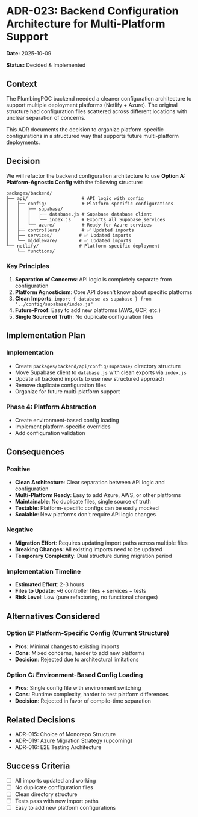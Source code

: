 # ADR-023: Backend Configuration Architecture for Multi-Platform Support

**Date:** 2025-10-09

**Status:** Decided & Implemented

## Context

The PlumbingPOC backend needed a cleaner configuration architecture to support multiple deployment platforms (Netlify + Azure). The original structure had configuration files scattered across different locations with unclear separation of concerns.

This ADR documents the decision to organize platform-specific configurations in a structured way that supports future multi-platform deployments.


## Decision

We will refactor the backend configuration architecture to use **Option A: Platform-Agnostic Config** with the following structure:

```
packages/backend/
├── api/                    # API logic with config
│   ├── config/             # Platform-specific configurations
│   │   ├── supabase/
│   │   │   ├── database.js # Supabase database client
│   │   │   └── index.js    # Exports all Supabase services
│   │   └── azure/          # Ready for Azure services
│   ├── controllers/        # ✅ Updated imports
│   ├── services/          # ✅ Updated imports
│   └── middleware/        # ✅ Updated imports
└── netlify/               # Platform-specific deployment
    └── functions/
```

### Key Principles

1. **Separation of Concerns**: API logic is completely separate from configuration
2. **Platform Agnosticism**: Core API doesn't know about specific platforms
3. **Clean Imports**: `import { database as supabase } from '../config/supabase/index.js'`
4. **Future-Proof**: Easy to add new platforms (AWS, GCP, etc.)
5. **Single Source of Truth**: No duplicate configuration files

## Implementation Plan

### Implementation
- Create `packages/backend/api/config/supabase/` directory structure
- Move Supabase client to `database.js` with clean exports via `index.js`
- Update all backend imports to use new structured approach
- Remove duplicate configuration files
- Organize for future multi-platform support

### Phase 4: Platform Abstraction
- Create environment-based config loading
- Implement platform-specific overrides
- Add configuration validation

## Consequences

### Positive
- **Clean Architecture**: Clear separation between API logic and configuration
- **Multi-Platform Ready**: Easy to add Azure, AWS, or other platforms
- **Maintainable**: No duplicate files, single source of truth
- **Testable**: Platform-specific configs can be easily mocked
- **Scalable**: New platforms don't require API logic changes

### Negative
- **Migration Effort**: Requires updating import paths across multiple files
- **Breaking Changes**: All existing imports need to be updated
- **Temporary Complexity**: Dual structure during migration period

### Implementation Timeline
- **Estimated Effort**: 2-3 hours
- **Files to Update**: ~6 controller files + services + tests
- **Risk Level**: Low (pure refactoring, no functional changes)

## Alternatives Considered

### Option B: Platform-Specific Config (Current Structure)
- **Pros**: Minimal changes to existing imports
- **Cons**: Mixed concerns, harder to add new platforms
- **Decision**: Rejected due to architectural limitations

### Option C: Environment-Based Config Loading
- **Pros**: Single config file with environment switching
- **Cons**: Runtime complexity, harder to test platform differences
- **Decision**: Rejected in favor of compile-time separation

## Related Decisions

- ADR-015: Choice of Monorepo Structure
- ADR-019: Azure Migration Strategy (upcoming)
- ADR-016: E2E Testing Architecture

## Success Criteria

- [ ] All imports updated and working
- [ ] No duplicate configuration files
- [ ] Clean directory structure
- [ ] Tests pass with new import paths
- [ ] Easy to add new platform configurations
